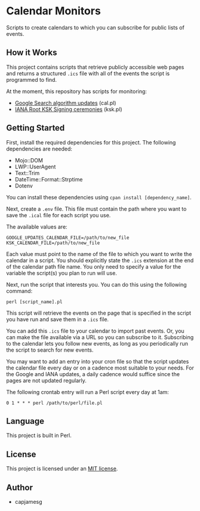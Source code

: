 # Calendar Monitors

Scripts to create calendars to which you can subscribe for public lists of events.

## How it Works

This project contains scripts that retrieve publicly accessible web pages and returns a structured `.ics` file with all of the events the script is programmed to find.

At the moment, this repository has scripts for monitoring:

- [Google Search algorithm updates](https://developers.google.com/search/updates/ranking) (cal.pl)
- [IANA Root KSK Signing ceremonies](https://www.iana.org/dnssec/ceremonies) (ksk.pl)

## Getting Started

First, install the required dependencies for this project. The following dependencies are needed:

- Mojo::DOM
- LWP::UserAgent
- Text::Trim
- DateTime::Format::Strptime
- Dotenv

You can install these dependencies using `cpan install [dependency_name]`.

Next, create a `.env` file. This file must contain the path where you want to save the `.ical` file for each script you use.

The available values are:

    GOOGLE_UPDATES_CALENDAR_FILE=/path/to/new_file
    KSK_CALENDAR_FILE=/path/to/new_file

Each value must point to the name of the file to which you want to write the calendar in a script. You should explicitly state the `.ics` extension at the end of the calendar path file name. You only need to specify a value for the variable the script(s) you plan to run will use.

Next, run the script that interests you. You can do this using the following command:

    perl [script_name].pl

This script will retrieve the events on the page that is specified in the script you have run and save them in a `.ics` file.

You can add this `.ics` file to your calendar to import past events. Or, you can make the file available via a URL so you can subscribe to it. Subscribing to the calendar lets you follow new events, as long as you periodically run the script to search for new events.

You may want to add an entry into your cron file so that the script updates the calendar file every day or on a cadence most suitable to your needs. For the Google and IANA updates, a daily cadence would suffice since the pages are not updated regularly.

The following crontab entry will run a Perl script every day at 1am:

    0 1 * * * perl /path/to/perl/file.pl

## Language

This project is built in Perl.

## License

This project is licensed under an [MIT license](LICENSE).

## Author

- capjamesg